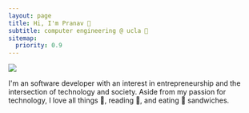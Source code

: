 ```yaml
---
layout: page
title: Hi, I'm Pranav 👋
subtitle: computer engineering @ ucla 🐻
sitemap:
  priority: 0.9
---
```


<img src="{{ '/assets/img/pudhina.jpg' | prepend: site.baseurl }}" id="about-img">

<div id="describe-text">
	<p>I'm an software developer with an interest in entrepreneurship and the intersection of technology and society. Aside from my passion for technology, I love all things 🏀, reading 📖, and eating 🍗 sandwiches.</p>
</div>